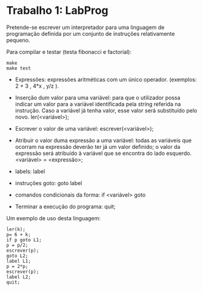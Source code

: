 # Trabalho 1: LabProg

Pretende-se escrever um interpretador para uma linguagem de programação definida por um conjunto de instruções relativamente pequeno.

Para compilar e testar (testa fibonacci e factorial): 
```
make
make test
```

- Expressões: expressões aritméticas com um único operador. (exemplos: 2 + 3 , 4*x , y/z ).

- Inserção dum valor para uma variável: para que o utilizador possa indicar um valor para a variável identificada pela string referida na instrução. Caso a variável já tenha valor, esse valor será substituído pelo novo.
ler(<variável>);

- Escrever o valor de uma variável:
escrever(<variável>);

- Atribuir o valor duma expressão a uma variável: todas as variáveis que ocorram na expressão deverão ter já um valor definido; o valor da expressão será atribuído à variável que se encontra do lado esquerdo.
<variável> = <expressão>;

- labels: label <string>

- instruções goto: goto label

- comandos condicionais da forma: if <variável> goto <label>

- Terminar a execução do programa:
quit;

Um exemplo de uso desta linguagem:

```
ler(k);
p= 6 + k;
if p goto L1;
p = p/2;
escrever(p);
goto L2;
label L1;
p = 2*p;
escrever(p);
label L2;
quit;
```
